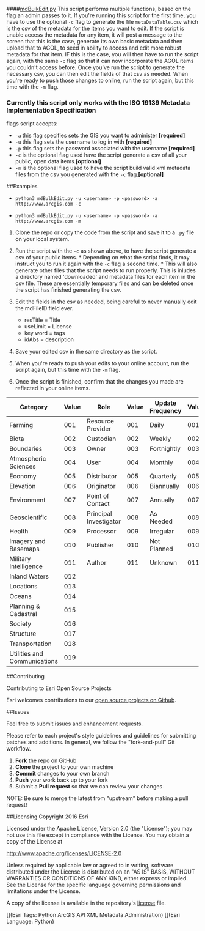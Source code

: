 ####[mdBulkEdit.py](https://github.com/Esri/arcgis-admin-python-scripts/blob/metaDataBulkEdit/bulk_editing/mdBulkEdit.py)
This script performs multiple functions, based on the flag an admin passes to it. If you're running this script for the first time, you have to use the optional `-c` flag to generate the file `metaDataTable.csv` which is the csv of the metadata for the items you want to edit. If the script is unable access the metadata for any item, it will post a message to the screen that this is the case, generate its own basic metadata and then upload that to AGOL, to seed in ability to access and edit more robust metadata for that item. IF this is the case, you will then have to run the script again, with the same `-c` flag so that it can now incorporate the AGOL items you couldn't access before. Once you've run the script to generate the necessary csv, you can then edit the fields of that csv as needed. When you're ready to push those changes to online, run the script again, but this time with the `-m` flag.

### __Currently this script only works with the ISO 19139 Metadata Implementation Specification__

flags script accepts:
  * `-a` this flag specifies sets the GIS you want to administer __[required]__    
  * `-u` this flag sets the username to log in with __[required]__    
  * `-p` this flag sets the password associated with the username __[required]__ 
  * `-c` is the optional flag used have the script generate a csv of all your public, open data items.__[optional]__
  * `-m` is the optional flag used to have the script build valid xml metadata files from the csv you generated with the `-c` flag.__[optional]__

##Examples
 * `python3 mdBulkEdit.py -u <username> -p <password> -a http://www.arcgis.com -c`

 * `python3 mdBulkEdit.py -u <username> -p <password> -a http://www.arcgis.com -m`


 1. Clone the repo or copy the code from the script and save it to a `.py` file on your local system.

 1. Run the script with the `-c` as shown above, to have the script generate a csv of your public items. 
 		* Depending on what the script finds, it may instruct you to run it again with the `-c` flag a second time.
 		* This will also generate other files that the script needs to run properly. This is inludes a directory named 'downloaded' and metadata files for each item in the csv file. These  are essentially temporary files and can be deleted once the script has finished generating the csv.
 1. Edit the fields in the csv as needed, being careful to never manually edit the mdFileID field ever.
 	* resTitle = Title
 	* useLimit = License
 	* key word = tags
 	* idAbs = description
 1. Save your edited csv in the same directory as the script.
 1. When you're ready to push your edits to your online account, run the script again, but this time with the `-m` flag.
 1. Once the script is finished, confirm that the changes you made are reflected in your online items.


| __Category__ | __Value__ | __Role__ | __Value__ | __Update Frequency__| __Value__|                                   
|----------  |---------|-----------|-------------|---------|-----------|                    
|Farming     | 001     |Resource Provider| 001|Daily    | 001|
|Biota       | 002     |Custodian| 002     |Weekly      | 002     |
|Boundaries  | 003     |Owner    | 003     |Fortnightly | 003     |
|Atmospheric Sciences| 004|User  | 004     |Monthly     | 004     |
|Economy     | 005     |Distributor| 005   |Quarterly   | 005     |
|Elevation   | 006     |Originator | 006   |Biannually  | 006     |
|Environment | 007     |Point of Contact| 007|Annually  | 007     |
|Geoscientific| 008    |Principal Investigator| 008   |As Needed  | 008|
|Health      | 009     |Processor  |009    |Irregular   | 009     |
|Imagery and Basemaps| 010|Publisher  | 010   |Not Planned | 010|
|Military Intelligence| 011|Author    | 011   |Unknown  | 011|
|Inland Waters| 012    |
|Locations   | 013     |
|Oceans      | 014     |
|Planning & Cadastral| 015|
|Society     | 016     |
|Structure   | 017     |
|Transportation| 018   |
|Utilities and Communications| 019|

##Contributing

Contributing to Esri Open Source Projects

Esri welcomes contributions to our [open source projects on Github](http://esri.github.io/).

##Issues

Feel free to submit issues and enhancement requests.

Please refer to each project's style guidelines and guidelines for submitting patches and additions. In general, we follow the "fork-and-pull" Git workflow.

 1. **Fork** the repo on GitHub
 2. **Clone** the project to your own machine
 3. **Commit** changes to your own branch
 4. **Push** your work back up to your fork
 5. Submit a **Pull request** so that we can review your changes

NOTE: Be sure to merge the latest from "upstream" before making a pull request!


##Licensing
Copyright 2016 Esri

Licensed under the Apache License, Version 2.0 (the "License");
you may not use this file except in compliance with the License.
You may obtain a copy of the License at

   http://www.apache.org/licenses/LICENSE-2.0

Unless required by applicable law or agreed to in writing, software
distributed under the License is distributed on an "AS IS" BASIS,
WITHOUT WARRANTIES OR CONDITIONS OF ANY KIND, either express or implied.
See the License for the specific language governing permissions and
limitations under the License.

A copy of the license is available in the repository's [license](https://github.com/ArcGIS/python-admin/blob/master/LICENSE) file.

[](Esri Tags: Python ArcGIS API XML Metadata Administration)
[](Esri Language: Python)
